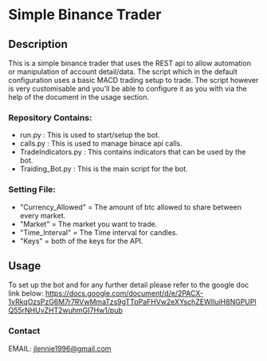 # Simple Binance Trader

## Description
This is a simple binance trader that uses the REST api to allow automation or manipulation of account detail/data. The script which in the default configuration uses a basic MACD trading setup to trade. The script however is very customisable and you'll be able to configure it as you with via the help of the document in the usage section.


### Repository Contains:
- run.py : This is used to start/setup the bot.
- calls.py : This is used to manage binace api calls.
- TradeIndicators.py : This contains indicators that can be used by the bot.
- Traiding_Bot.py : This is the main script for the bot.

### Setting File:
- "Currency_Allowed" = The amount of btc allowed to share between every market.
- "Market" = The market you want to trade.
- "Time_Interval" = The Time interval for candles.
- "Keys" = both of the keys for the API.

## Usage
To set up the bot and for any further detail please refer to the google doc link below:
https://docs.google.com/document/d/e/2PACX-1vRkqOzsPzG6M7r7RVwMmaTzs9gTTpPaFHVw2eXYschZEWIIuiH8NGPUPlQ55rNHUvZHT2wuhmGI7Hw1/pub

### Contact
EMAIL: jlennie1996@gmail.com

